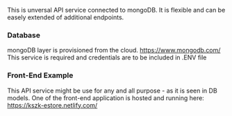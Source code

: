This is unversal API service connected to mongoDB.
It is flexible and can be easely extended of additional endpoints.

### Database

mongoDB layer is provisioned from the cloud.
https://www.mongodb.com/
This service is required and credentials are to be included in .ENV file

### Front-End Example

This API service might be use for any and all purpose - as it is seen in DB models.
One of the front-end application is hosted and running here:
https://kszk-estore.netlify.com/
